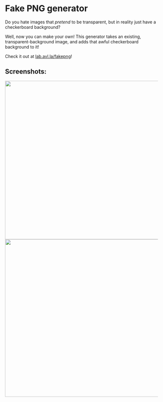 # Fake PNG generator

Do you hate images that *pretend* to be transparent, but in reality just have a checkerboard background?

Well, now you can make your own! This generator takes an existing, transparent-background image, and adds that awful checkerboard background to it!

Check it out at [lab.avl.la/fakepng](https://lab.avl.la/fakepng/)!

## Screenshots:

<img src="https://i.imgur.com/WgcfEkO.png" width="521">
<img src="https://i.imgur.com/j2NTfRi.png" width="518">
